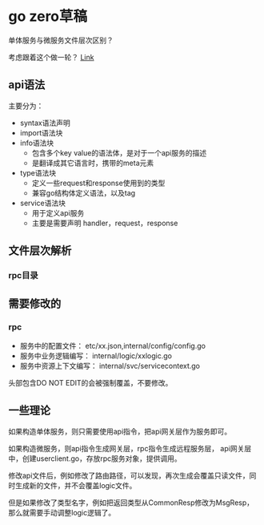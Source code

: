 # go zero草稿

单体服务与微服务文件层次区别？

考虑跟着这个做一轮？
[Link](https://www.cnblogs.com/kevinwan/p/15821971.html)

## api语法

主要分为：

* syntax语法声明
* import语法块
* info语法块
  * 包含多个key value的语法体，是对于一个api服务的描述
  * 是翻译成其它语言时，携带的meta元素
* type语法块
  * 定义一些request和response使用到的类型
  * 兼容go结构体定义语法，以及tag
* service语法块
  * 用于定义api服务
  * 主要是需要声明 handler，request，response

## 文件层次解析

### rpc目录

## 需要修改的

### rpc

* 服务中的配置文件： etc/xx.json,internal/config/config.go
* 服务中业务逻辑编写： internal/logic/xxlogic.go
* 服务中资源上下文编写： internal/svc/servicecontext.go

头部包含DO NOT EDIT的会被强制覆盖，不要修改。

## 一些理论

如果构造单体服务，则只需要使用api指令，把api网关层作为服务即可。

如果构造微服务，则api指令生成网关层，rpc指令生成远程服务层，
api网关层中，创建userclient.go，存放rpc服务对象，提供调用。

修改api文件后，例如修改了路由路径，可以发现，再次生成会覆盖只读文件，同时生成新的文件，并不会覆盖logic文件。

但是如果修改了类型名字，例如把返回类型从CommonResp修改为MsgResp，那么就需要手动调整logic逻辑了。